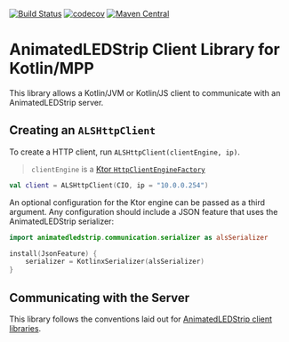 [![Build Status](https://github.com/AnimatedLEDStrip/client-kotlin-mpp/actions/workflows/test.yml/badge.svg)](https://github.com/AnimatedLEDStrip/client-kotlin-mpp/actions/workflows/test.yml)
[![codecov](https://codecov.io/gh/AnimatedLEDStrip/client-kotlin-jvm/branch/master/graph/badge.svg)](https://codecov.io/gh/AnimatedLEDStrip/client-kotlin-jvm)
[![Maven Central](https://maven-badges.herokuapp.com/maven-central/io.github.animatedledstrip/animatedledstrip-client/badge.svg)](https://maven-badges.herokuapp.com/maven-central/io.github.animatedledstrip/animatedledstrip-client)

# AnimatedLEDStrip Client Library for Kotlin/MPP

This library allows a Kotlin/JVM or Kotlin/JS client to communicate with an AnimatedLEDStrip server.

## Creating an `ALSHttpClient`
To create a HTTP client, run `ALSHttpClient(clientEngine, ip)`.

> `clientEngine` is a [Ktor `HttpClientEngineFactory`](https://ktor.io/docs/http-client-engines.html)

```kotlin
val client = ALSHttpClient(CIO, ip = "10.0.0.254")
```

An optional configuration for the Ktor engine can be passed as a third argument.
Any configuration should include a JSON feature that uses the AnimatedLEDStrip serializer:

```kotlin
import animatedledstrip.communication.serializer as alsSerializer

install(JsonFeature) {
    serializer = KotlinxSerializer(alsSerializer)
}
```

## Communicating with the Server

This library follows the conventions laid out for [AnimatedLEDStrip client libraries](https://animatedledstrip.github.io/client-libraries).
